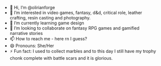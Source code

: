 - 👋 Hi, I’m @olirianforge
- 👀 I’m interested in video games, fantasy, d&d, critical role, leather crafting, resin casting and photography.
- 🌱 I’m currently learning game design
- 💞️ I’m looking to collaborate on fantasy RPG games and gamified narrative stories
- 📫 How to reach me - here rn I guess?
- 😄 Pronouns: She/Her
- ⚡ Fun fact: I used to collect marbles and to this day I still have my trophy chonk complete with battle scars and it is glorious.

<!---
olirianforge/olirianforge is a ✨ special ✨ repository because its `README.md` (this file) appears on your GitHub profile.
You can click the Preview link to take a look at your changes.
--->
